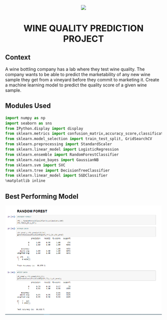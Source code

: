 

<p align="center"> <img src="https://raw.githubusercontent.com/Anidimma/Python_Projects/main/Wine%20Analysis%20Project%20(TECH%20QUEST)/wine.jpg" width="200" /> </p>
<h1 align="center"> WINE QUALITY PREDICTION PROJECT </h1>


## Context
A wine bottling company has a lab where they test wine quality.
The company wants to be able to predict the marketability of any new wine sample they get from a vineyard before they commit to marketing it.
Create a machine learning model to predict the quality score of a given wine sample.


## Modules Used
```python
import numpy as np
import seaborn as sns
from IPython.display import display
from sklearn.metrics import confusion_matrix,accuracy_score,classification_report
from sklearn.model_selection import train_test_split, GridSearchCV
from sklearn.preprocessing import StandardScaler
from sklearn.linear_model import LogisticRegression
from sklearn.ensemble import RandomForestClassifier
from sklearn.naive_bayes import GaussianNB
from sklearn.svm import SVC
from sklearn.tree import DecisionTreeClassifier
from sklearn.linear_model import SGDClassifier
%matplotlib inline
```

## Best Performing Model
![](SourceImages/WineTrain&Test.PNG)




